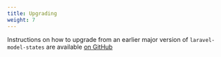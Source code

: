 ```yaml
---
title: Upgrading
weight: 7
---
```


Instructions on how to upgrade from an earlier major version of `laravel-model-states` are available  [on GitHub](https://github.com/spatie/laravel-model-states/blob/master/UPGRADING.md)
